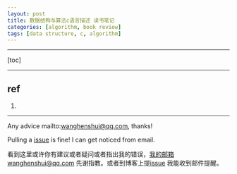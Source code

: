 ```yaml
---
layout: post
title: 数据结构与算法c语言描述 读书笔记
categories: [algorithm, book review]
tags: [data structure, c, algorithm]
---
```

  

---



[toc]

---



## ref 

1. 



---

Any advice mailto:wanghenshui@qq.com, thanks! 

Pulling a [issue](https://github.com/wanghenshui/wanghenshui.github.io/issues/new) is fine! I can get noticed from email.

看到这里或许你有建议或者疑问或者指出我的错误，我的邮箱wanghenshui@qq.com 先谢指教。或者到博客上提[issue](https://github.com/wanghenshui/wanghenshui.github.io/issues/new) 我能收到邮件提醒。